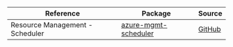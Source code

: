 | Reference | Package | Source |
|---|---|---|
|Resource Management - Scheduler|[azure-mgmt-scheduler](https://pypi.org/project/azure-mgmt-scheduler)|[GitHub](https://github.com/Azure/azure-sdk-for-python)|
